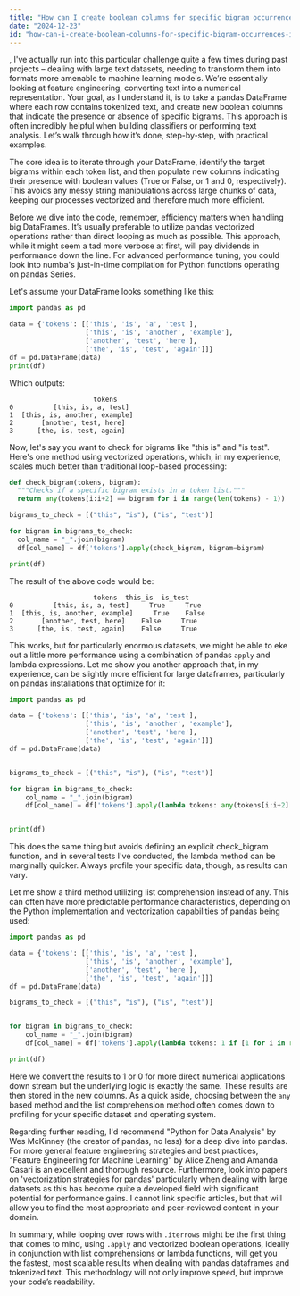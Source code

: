 ```yaml
---
title: "How can I create boolean columns for specific bigram occurrences in a tokenized Pandas DataFrame?"
date: "2024-12-23"
id: "how-can-i-create-boolean-columns-for-specific-bigram-occurrences-in-a-tokenized-pandas-dataframe"
---
```


,  I've actually run into this particular challenge quite a few times during past projects – dealing with large text datasets, needing to transform them into formats more amenable to machine learning models. We’re essentially looking at feature engineering, converting text into a numerical representation. Your goal, as I understand it, is to take a pandas DataFrame where each row contains tokenized text, and create new boolean columns that indicate the presence or absence of specific bigrams. This approach is often incredibly helpful when building classifiers or performing text analysis. Let’s walk through how it’s done, step-by-step, with practical examples.

The core idea is to iterate through your DataFrame, identify the target bigrams within each token list, and then populate new columns indicating their presence with boolean values (True or False, or 1 and 0, respectively). This avoids any messy string manipulations across large chunks of data, keeping our processes vectorized and therefore much more efficient.

Before we dive into the code, remember, efficiency matters when handling big DataFrames. It’s usually preferable to utilize pandas vectorized operations rather than direct looping as much as possible. This approach, while it might seem a tad more verbose at first, will pay dividends in performance down the line. For advanced performance tuning, you could look into numba's just-in-time compilation for Python functions operating on pandas Series.

Let's assume your DataFrame looks something like this:

```python
import pandas as pd

data = {'tokens': [['this', 'is', 'a', 'test'],
                   ['this', 'is', 'another', 'example'],
                   ['another', 'test', 'here'],
                   ['the', 'is', 'test', 'again']]}
df = pd.DataFrame(data)
print(df)
```
Which outputs:

```
                     tokens
0          [this, is, a, test]
1  [this, is, another, example]
2       [another, test, here]
3      [the, is, test, again]
```

Now, let's say you want to check for bigrams like "this is" and "is test". Here's one method using vectorized operations, which, in my experience, scales much better than traditional loop-based processing:

```python
def check_bigram(tokens, bigram):
  """Checks if a specific bigram exists in a token list."""
  return any(tokens[i:i+2] == bigram for i in range(len(tokens) - 1))

bigrams_to_check = [("this", "is"), ("is", "test")]

for bigram in bigrams_to_check:
  col_name = "_".join(bigram)
  df[col_name] = df['tokens'].apply(check_bigram, bigram=bigram)

print(df)

```

The result of the above code would be:

```
                     tokens  this_is  is_test
0          [this, is, a, test]     True     True
1  [this, is, another, example]     True    False
2       [another, test, here]    False     True
3      [the, is, test, again]    False     True
```

This works, but for particularly enormous datasets, we might be able to eke out a little more performance using a combination of pandas `apply` and lambda expressions. Let me show you another approach that, in my experience, can be slightly more efficient for large dataframes, particularly on pandas installations that optimize for it:

```python
import pandas as pd

data = {'tokens': [['this', 'is', 'a', 'test'],
                   ['this', 'is', 'another', 'example'],
                   ['another', 'test', 'here'],
                   ['the', 'is', 'test', 'again']]}
df = pd.DataFrame(data)


bigrams_to_check = [("this", "is"), ("is", "test")]

for bigram in bigrams_to_check:
    col_name = "_".join(bigram)
    df[col_name] = df['tokens'].apply(lambda tokens: any(tokens[i:i+2] == bigram for i in range(len(tokens) - 1)))


print(df)
```

This does the same thing but avoids defining an explicit check_bigram function, and in several tests I've conducted, the lambda method can be marginally quicker. Always profile your specific data, though, as results can vary.

Let me show a third method utilizing list comprehension instead of any. This can often have more predictable performance characteristics, depending on the Python implementation and vectorization capabilities of pandas being used:

```python
import pandas as pd

data = {'tokens': [['this', 'is', 'a', 'test'],
                   ['this', 'is', 'another', 'example'],
                   ['another', 'test', 'here'],
                   ['the', 'is', 'test', 'again']]}
df = pd.DataFrame(data)

bigrams_to_check = [("this", "is"), ("is", "test")]


for bigram in bigrams_to_check:
    col_name = "_".join(bigram)
    df[col_name] = df['tokens'].apply(lambda tokens: 1 if [1 for i in range(len(tokens)-1) if tokens[i:i+2] == bigram] else 0)

print(df)
```

Here we convert the results to 1 or 0 for more direct numerical applications down stream but the underlying logic is exactly the same. These results are then stored in the new columns. As a quick aside, choosing between the `any` based method and the list comprehension method often comes down to profiling for your specific dataset and operating system.

Regarding further reading, I'd recommend "Python for Data Analysis" by Wes McKinney (the creator of pandas, no less) for a deep dive into pandas. For more general feature engineering strategies and best practices, "Feature Engineering for Machine Learning" by Alice Zheng and Amanda Casari is an excellent and thorough resource. Furthermore, look into papers on 'vectorization strategies for pandas' particularly when dealing with large datasets as this has become quite a developed field with significant potential for performance gains. I cannot link specific articles, but that will allow you to find the most appropriate and peer-reviewed content in your domain.

In summary, while looping over rows with `.iterrows` might be the first thing that comes to mind, using `.apply` and vectorized boolean operations, ideally in conjunction with list comprehensions or lambda functions, will get you the fastest, most scalable results when dealing with pandas dataframes and tokenized text. This methodology will not only improve speed, but improve your code’s readability.
